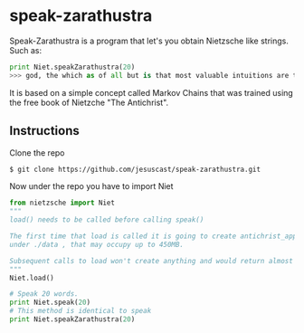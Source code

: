 # speak-zarathustra

Speak-Zarathustra is a program that let's you obtain Nietzsche like strings.
Such as:
```python
print Niet.speakZarathustra(20)
>>> god, the which as of all but is that most valuable intuitions are to not he system out a great
```
It is based on a simple concept called Markov Chains that was trained using the free book of Nietzche "The Antichrist".

## Instructions
Clone the repo
```sh
$ git clone https://github.com/jesuscast/speak-zarathustra.git
```

Now under the repo you have to import Niet
```python
from nietzsche import Niet
""" 
load() needs to be called before calling speak()

The first time that load is called it is going to create antichrist_appearances.npy and antichrist_probabilities.npy
under ./data , that may occupy up to 450MB.

Subsequent calls to load won't create anything and would return almost immediately
"""
Niet.load()

# Speak 20 words.
print Niet.speak(20)
# This method is identical to speak
print Niet.speakZarathustra(20)
```